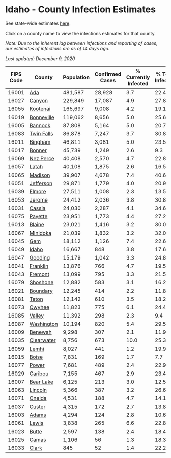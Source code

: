# Idaho - County Infection Estimates

See state-wide estimates [here](/infections/us-id).

Click on a county name to view the infections estimates for that county.

*Note: Due to the inherent lag between infections and reporting of cases, our estimates of infections are as of 14 days ago.*

*Last updated: December 9, 2020*

|   FIPS Code |                   County |   Population |   Confirmed Cases |   % Currently Infected |   % Total Infected |
|-------------|--------------------------|--------------|-------------------|------------------------|--------------------|
|       16001 |               [Ada](ada) |      481,587 |            28,928 |                    3.7 |               22.4 |
|       16027 |         [Canyon](canyon) |      229,849 |            17,087 |                    4.9 |               27.8 |
|       16055 |     [Kootenai](kootenai) |      165,697 |             9,008 |                    4.2 |               19.1 |
|       16019 | [Bonneville](bonneville) |      119,062 |             8,656 |                    5.0 |               25.6 |
|       16005 |       [Bannock](bannock) |       87,808 |             5,164 |                    5.0 |               20.7 |
|       16083 | [Twin Falls](twin-falls) |       86,878 |             7,247 |                    3.7 |               30.8 |
|       16011 |       [Bingham](bingham) |       46,811 |             3,081 |                    5.0 |               23.5 |
|       16017 |         [Bonner](bonner) |       45,739 |             1,249 |                    2.6 |                9.3 |
|       16069 |   [Nez Perce](nez-perce) |       40,408 |             2,570 |                    4.7 |               22.8 |
|       16057 |           [Latah](latah) |       40,108 |             1,875 |                    2.6 |               16.5 |
|       16065 |       [Madison](madison) |       39,907 |             4,678 |                    7.4 |               40.6 |
|       16051 |   [Jefferson](jefferson) |       29,871 |             1,779 |                    4.0 |               20.9 |
|       16039 |         [Elmore](elmore) |       27,511 |             1,008 |                    2.3 |               13.5 |
|       16053 |         [Jerome](jerome) |       24,412 |             2,036 |                    3.8 |               30.8 |
|       16031 |         [Cassia](cassia) |       24,030 |             2,287 |                    4.1 |               34.6 |
|       16075 |       [Payette](payette) |       23,951 |             1,773 |                    4.4 |               27.2 |
|       16013 |         [Blaine](blaine) |       23,021 |             1,416 |                    3.2 |               30.0 |
|       16067 |     [Minidoka](minidoka) |       21,039 |             1,832 |                    3.2 |               32.0 |
|       16045 |               [Gem](gem) |       18,112 |             1,126 |                    7.4 |               22.6 |
|       16049 |           [Idaho](idaho) |       16,667 |               848 |                    3.8 |               17.6 |
|       16047 |       [Gooding](gooding) |       15,179 |             1,042 |                    3.3 |               24.8 |
|       16041 |     [Franklin](franklin) |       13,876 |               766 |                    4.7 |               19.5 |
|       16043 |       [Fremont](fremont) |       13,099 |               795 |                    3.3 |               21.5 |
|       16079 |     [Shoshone](shoshone) |       12,882 |               583 |                    3.1 |               16.2 |
|       16021 |     [Boundary](boundary) |       12,245 |               414 |                    2.2 |               11.8 |
|       16081 |           [Teton](teton) |       12,142 |               610 |                    3.5 |               18.2 |
|       16073 |         [Owyhee](owyhee) |       11,823 |               775 |                    6.1 |               24.4 |
|       16085 |         [Valley](valley) |       11,392 |               298 |                    2.3 |                9.4 |
|       16087 | [Washington](washington) |       10,194 |               820 |                    5.4 |               29.5 |
|       16009 |       [Benewah](benewah) |        9,298 |               307 |                    2.1 |               11.9 |
|       16035 | [Clearwater](clearwater) |        8,756 |               673 |                   10.0 |               25.3 |
|       16059 |           [Lemhi](lemhi) |        8,027 |               441 |                    1.2 |               19.9 |
|       16015 |           [Boise](boise) |        7,831 |               169 |                    1.7 |                7.7 |
|       16077 |           [Power](power) |        7,681 |               489 |                    2.4 |               22.9 |
|       16029 |       [Caribou](caribou) |        7,155 |               467 |                    2.9 |               23.4 |
|       16007 |   [Bear Lake](bear-lake) |        6,125 |               213 |                    3.0 |               12.5 |
|       16063 |       [Lincoln](lincoln) |        5,366 |               387 |                    3.2 |               26.6 |
|       16071 |         [Oneida](oneida) |        4,531 |               188 |                    4.7 |               14.1 |
|       16037 |         [Custer](custer) |        4,315 |               172 |                    2.7 |               13.8 |
|       16003 |           [Adams](adams) |        4,294 |               124 |                    2.8 |               10.6 |
|       16061 |           [Lewis](lewis) |        3,838 |               265 |                    6.6 |               22.8 |
|       16023 |           [Butte](butte) |        2,597 |               138 |                    2.4 |               18.4 |
|       16025 |           [Camas](camas) |        1,106 |                56 |                    1.3 |               18.3 |
|       16033 |           [Clark](clark) |          845 |                52 |                    1.4 |               22.2 |